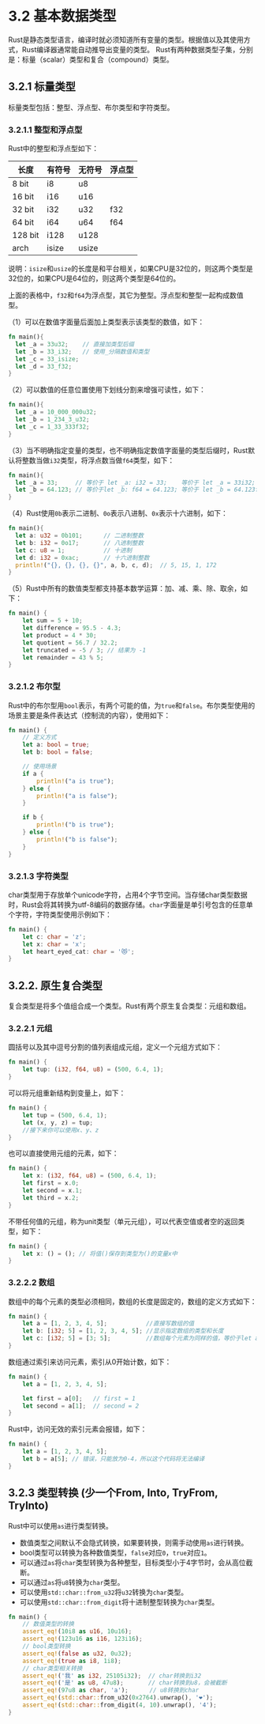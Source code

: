 # 3.2 基本数据类型

Rust是静态类型语言，编译时就必须知道所有变量的类型。根据值以及其使用方式，Rust编译器通常能自动推导出变量的类型。
Rust有两种数据类型子集，分别是：标量（scalar）类型和复合（compound）类型。

## 3.2.1 标量类型

标量类型包括：整型、浮点型、布尔类型和字符类型。

### 3.2.1.1 整型和浮点型

Rust中的整型和浮点型如下：

| 长度 | 有符号 | 无符号 | 浮点型|
| ---- | ----- | ------ | ----- |
|8 bit |  i8   |   u8   |       |
|16 bit|  i16  |   u16  |       |
|32 bit|  i32  |   u32  |  f32  |
|64 bit|  i64  |   u64  |  f64  |
|128 bit| i128 |   u128 |       |
| arch | isize |  usize |       |

说明：`isize`和`usize`的长度是和平台相关，如果CPU是32位的，则这两个类型是32位的，如果CPU是64位的，则这两个类型是64位的。

上面的表格中，`f32`和`f64`为浮点型，其它为整型。浮点型和整型一起构成数值型。

（1）可以在数值字面量后面加上类型表示该类型的数值，如下：

```rust
fn main(){
  let _a = 33u32;    // 直接加类型后缀
  let _b = 33_i32;   // 使用_分隔数值和类型
  let _c = 33_isize;
  let _d = 33_f32;
}
```

（2）可以数值的任意位置使用下划线分割来增强可读性，如下：

```rust
fn main(){
  let _a = 10_000_000u32;
  let _b = 1_234_3_u32;
  let _c = 1_33_333f32;
}
```

（3）当不明确指定变量的类型，也不明确指定数值字面量的类型后缀时，Rust默认将整数当做`i32`类型，将浮点数当做`f64`类型，如下：

```rust
fn main(){
  let _a = 33;     // 等价于 let _a: i32 = 33;    等价于 let _a = 33i32;
  let _b = 64.123; // 等价于let _b: f64 = 64.123; 等价于 let _b = 64.123f64;
}
```

（4）Rust使用`0b`表示二进制、`0o`表示八进制、`0x`表示十六进制，如下：

```rust
fn main(){
  let a: u32 = 0b101;      // 二进制整数
  let b: i32 = 0o17;       // 八进制整数
  let c: u8 = 1;           // 十进制
  let d: i32 = 0xac;       // 十六进制整数
  println!("{}, {}, {}, {}", a, b, c, d);  // 5, 15, 1, 172
}
```

（5）Rust中所有的数值类型都支持基本数学运算：加、减、乘、除、取余，如下：

```rust
fn main() {
    let sum = 5 + 10;
    let difference = 95.5 - 4.3;
    let product = 4 * 30;
    let quotient = 56.7 / 32.2;
    let truncated = -5 / 3; // 结果为 -1
    let remainder = 43 % 5;
}
```

### 3.2.1.2 布尔型

Rust中的布尔型用`bool`表示，有两个可能的值，为`true`和`false`。布尔类型使用的场景主要是条件表达式（控制流的内容），使用如下：

```rust
fn main() {
    // 定义方式
    let a: bool = true;
    let b: bool = false;

    // 使用场景
    if a {
        println!("a is true");
    } else {
        println!("a is false");
    }

    if b {
        println!("b is true");
    } else {
        println!("b is false");
    }
}
```

### 3.2.1.3 字符类型

char类型用于存放单个unicode字符，占用4个字节空间。当存储char类型数据时，Rust会将其转换为utf-8编码的数据存储。`char`字面量是单引号包含的任意单个字符，字符类型使用示例如下：

```rust
fn main() {
    let c: char = 'z';
    let x: char = 'x';
    let heart_eyed_cat: char = '😻';
}
```

## 3.2.2. 原生复合类型

复合类型是将多个值组合成一个类型。Rust有两个原生复合类型：元组和数组。

### 3.2.2.1 元组

圆括号以及其中逗号分割的值列表组成元组，定义一个元组方式如下：

```rust
fn main() {
    let tup: (i32, f64, u8) = (500, 6.4, 1);
}
```

可以将元组重新结构到变量上，如下：

```rust
fn main() {
    let tup = (500, 6.4, 1);
    let (x, y, z) = tup;
    //接下来你可以使用x、y、z
}
```

也可以直接使用元组的元素，如下：

```rust
fn main() {
    let x: (i32, f64, u8) = (500, 6.4, 1);
    let first = x.0;
    let second = x.1;
    let third = x.2;
}
```

不带任何值的元组，称为unit类型（单元元组），可以代表空值或者空的返回类型，如下：

```rust
fn main() {
    let x: () = (); // 将值()保存到类型为()的变量x中
}
```

### 3.2.2.2 数组

数组中的每个元素的类型必须相同，数组的长度是固定的，数组的定义方式如下：

```rust
fn main() {
    let a = [1, 2, 3, 4, 5];           //直接写数组的值
    let b: [i32; 5] = [1, 2, 3, 4, 5]; //显示指定数组的类型和长度
    let c: [i32; 5] = [3; 5];          //数组每个元素为同样的值，等价于let a = [5, 5, 5, 5, 5];
}
```

数组通过索引来访问元素，索引从0开始计数，如下：

```rust
fn main() {
    let a = [1, 2, 3, 4, 5];

    let first = a[0];   // first = 1
    let second = a[1];  // second = 2
}
```

Rust中，访问无效的索引元素会报错，如下：

```rust
fn main() {
    let a = [1, 2, 3, 4, 5];
    let b = a[5]; // 错误，只能放为0-4，所以这个代码将无法编译
}
```

## 3.2.3 类型转换 (少一个From, Into, TryFrom, TryInto)

Rust中可以使用`as`进行类型转换。

- 数值类型之间默认不会隐式转换，如果要转换，则需手动使用`as`进行转换。
- bool类型可以转换为各种数值类型，`false`对应`0`，`true`对应`1`。
- 可以通过`as`将`char`类型转换为各种整型，目标类型小于4字节时，会从高位截断。
- 可以通过`as`将`u8`转换为`char`类型。
- 可以使用`std::char::from_u32`将`u32`转换为`char`类型。
- 可以使用`std::char::from_digit`将十进制整型转换为`char`类型。

```rust
fn main() {
    // 数值类型的转换
    assert_eq!(10i8 as u16, 10u16);
    assert_eq!(123u16 as i16, 123i16);
    // bool类型转换
    assert_eq!(false as u32, 0u32);
    assert_eq!(true as i8, 1i8);
    // char类型相关转换
    assert_eq!('我' as i32, 25105i32);  // char转换到i32
    assert_eq!('是' as u8, 47u8);       // char转换到u8，会被截断
    assert_eq!(97u8 as char, 'a');      // u8转换到char
    assert_eq!(std::char::from_u32(0x2764).unwrap(), '❤');
    assert_eq!(std::char::from_digit(4, 10).unwrap(), '4');
}
```

